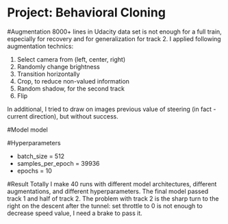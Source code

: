 Project: Behavioral Cloning
====================
#Augmentation
8000+ lines in Udacity data set is not enough for a full train, especially for recovery and for generalization for track 2. I applied following augmentation technics: </br>
1. Select camera from (left, center, right)
2. Randomly change brightness
3. Transition horizontally 
4. Crop, to reduce non-valued information
5. Random shadow, for the second track
6. Flip

In additional, I tried to draw on images previous value of steering (in fact - current direction),  but without success. 

#Model
model

#Hyperparameters

* batch_size = 512
* samples_per_epoch = 39936
* epochs = 10

#Result
Totally I make 40 runs with different model architectures, different augmentations, and different hyperparameters. The final model passed track 1 and half of track 2. 
The problem with track 2 is the sharp turn to the right on the descent after the tunnel: set throttle to 0 is not enough to decrease speed value, I need a brake to pass it. 

